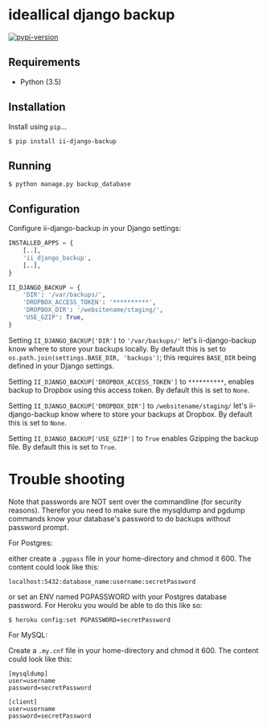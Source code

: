 # ideallical django backup

[![pypi-version]][pypi]

## Requirements

* Python (3.5)

## Installation

Install using `pip`...
```shell
$ pip install ii-django-backup
```

## Running
```shell
$ python manage.py backup_database
```

## Configuration

Configure ii-django-backup in your Django settings:

```python
INSTALLED_APPS = {
    [..],
    'ii_django_backup',
    [..],
}

II_DJANGO_BACKUP = {
    'DIR': '/var/backups/',
    'DROPBOX_ACCESS_TOKEN': '**********',
    'DROPBOX_DIR': '/websitename/staging/',
    'USE_GZIP': True,
}
```

Setting `II_DJANGO_BACKUP['DIR']` to `'/var/backups/'` let's ii-django-backup
know where to store your backups locally.
By default this is set to `os.path.join(settings.BASE_DIR, 'backups')`; this
requires `BASE_DIR` being defined in your Django settings.

Setting `II_DJANGO_BACKUP['DROPBOX_ACCESS_TOKEN']` to `**********`, enables
backup to Dropbox using this access token. By default this is set to `None`.

Setting `II_DJANGO_BACKUP['DROPBOX_DIR']` to `/websitename/staging/` let's
ii-django-backup know where to store your backups at Dropbox.
By default this is set to `None`.

Setting `II_DJANGO_BACKUP['USE_GZIP']` to `True` enables Gzipping the backup
file. By default this is set to `True`.

# Trouble shooting
Note that passwords are NOT sent over the commandline (for security reasons).
Therefor you need to make sure the mysqldump and pgdump commands know your
database's password to do backups without password prompt.

For Postgres:

either create a `.pgpass` file in your home-directory and chmod it 600.
The content could look like this:

```t
localhost:5432:database_name:username:secretPassword
```

or set an ENV named PGPASSWORD with your Postgres database password. For Heroku you would be able to do this like so:

```shell
$ heroku config:set PGPASSWORD=secretPassword
```

For MySQL:

Create a `.my.cnf` file in your home-directory and chmod it 600.
The content could look like this:

```t
[mysqldump]
user=username
password=secretPassword

[client]
user=username
password=secretPassword
```

[pypi-version]: https://img.shields.io/pypi/v/ii-django-backup.svg
[pypi]: https://pypi.python.org/pypi/ii-django-backup
